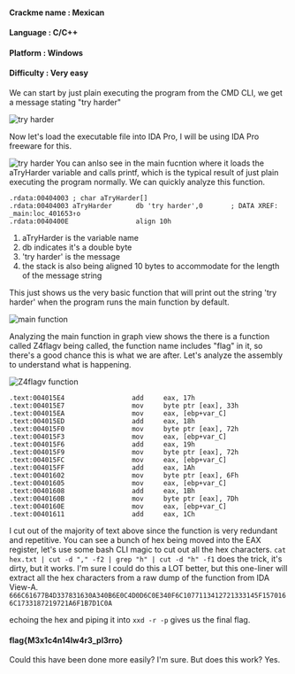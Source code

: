 #### Crackme name : Mexican
#### Language     : C/C++ 
#### Platform     : Windows
#### Difficulty   : Very easy

We can start by just plain executing the program from the CMD CLI, we get a message stating "try harder"

![try harder](https://raw.githubusercontent.com/x00pwn/crackmes.one-solutions/master/images/0-mexican.png)

Now let's load the executable file into IDA Pro, I will be using IDA Pro freeware for this.

![try harder](https://raw.githubusercontent.com/x00pwn/crackmes.one-solutions/master/images/3-mexican.png)
You can anlso see in the main fucntion where it loads the aTryHarder variable and calls printf, which is the typical result of just plain executing the program normally. We can quickly analyze this function.

```assembly
.rdata:00404003 ; char aTryHarder[]
.rdata:00404003 aTryHarder      db 'try harder',0       ; DATA XREF: _main:loc_401653↑o
.rdata:0040400E                 align 10h
```
1. aTryHarder is the variable name
2. db indicates it's a double byte
3. 'try harder' is the message
4. the stack is also being aligned 10 bytes to accommodate for the length of the message string

This just shows us the very basic function that will print out the string 'try harder' when the program runs the main function by default.


![main function](https://raw.githubusercontent.com/x00pwn/crackmes.one-solutions/master/images/1-mexican.png)


Analyzing the main function in graph view shows the there is a function called Z4flagv being called, the function name includes "flag" in it, so there's a good chance this is what we are after. Let's analyze the assembly to understand what is happening.

![Z4flagv function](https://raw.githubusercontent.com/x00pwn/crackmes.one-solutions/master/images/2-mexican.png)

```assembly
.text:004015E4                 add     eax, 17h
.text:004015E7                 mov     byte ptr [eax], 33h
.text:004015EA                 mov     eax, [ebp+var_C]
.text:004015ED                 add     eax, 18h
.text:004015F0                 mov     byte ptr [eax], 72h
.text:004015F3                 mov     eax, [ebp+var_C]
.text:004015F6                 add     eax, 19h
.text:004015F9                 mov     byte ptr [eax], 72h
.text:004015FC                 mov     eax, [ebp+var_C]
.text:004015FF                 add     eax, 1Ah
.text:00401602                 mov     byte ptr [eax], 6Fh
.text:00401605                 mov     eax, [ebp+var_C]
.text:00401608                 add     eax, 1Bh
.text:0040160B                 mov     byte ptr [eax], 7Dh
.text:0040160E                 mov     eax, [ebp+var_C]
.text:00401611                 add     eax, 1Ch

```
I cut out of the majority of text above since the function is very redundant and repetitive. You can see a bunch of hex being moved into the EAX register, let's use some bash CLI magic to cut out all the hex characters.
`cat hex.txt | cut -d "," -f2 | grep "h" | cut -d "h" -f1` does the trick, it's dirty, but it works. I'm sure I could do this a LOT better, but this one-liner will extract all the hex characters from a raw dump of the function from IDA View-A. 
`666C61677B4D337831630A340B6E0C4D0D6C0E340F6C1077113412721333145F1570166C1733187219721A6F1B7D1C0A`

echoing the hex and piping it into `xxd -r -p` gives us the final flag.

#### flag{M3x1c4n14lw4r3_pl3rro}

Could this have been done more easily? I'm sure. But does this work? Yes.
